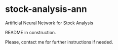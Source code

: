 # stock-analysis-ann
Artificial Neural Network for Stock Analysis

README in construction.

Please, contact me for further instructions if needed.

